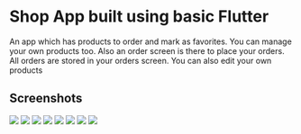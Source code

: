 # Shop App built using basic Flutter

An app which has products to order and mark as favorites. You can manage your own products too. Also an order screen is there to place your orders. All orders are stored in your orders screen. You can also edit your own products

## Screenshots
![](images/1.PNG)
![](images/2.PNG)
![](images/3.PNG)
![](images/4.PNG)
![](images/5.PNG)
![](images/6.PNG)
![](images/7.PNG)
![](images/8.PNG)


